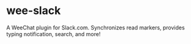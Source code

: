 wee-slack
=========

A WeeChat plugin for Slack.com. Synchronizes read markers, provides typing notification, search, and more!

